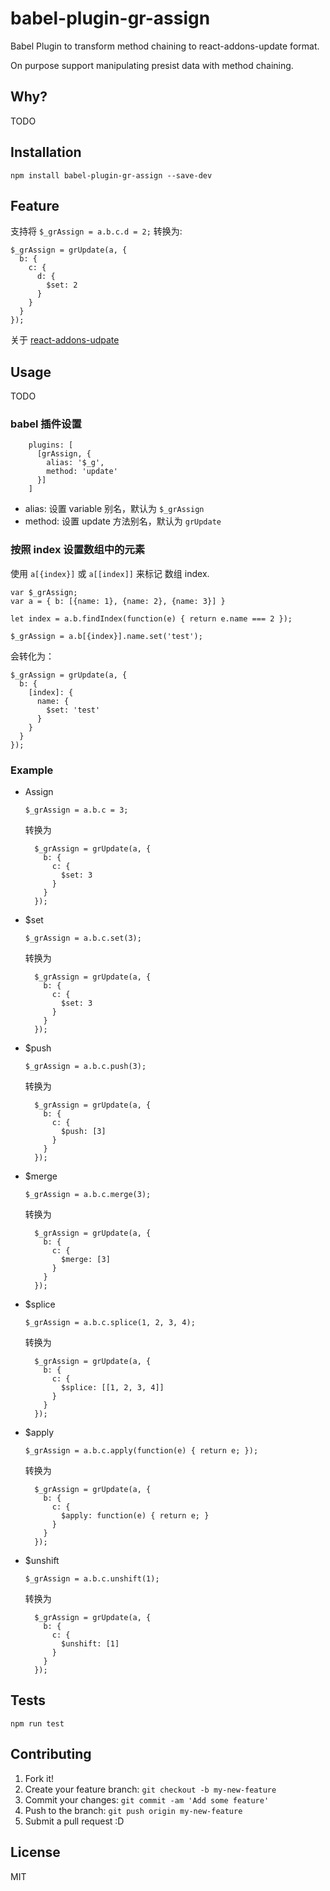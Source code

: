 # babel-plugin-gr-assign

Babel Plugin to transform method chaining to react-addons-update format.

On purpose support manipulating presist data with method chaining.

## Why?
TODO

## Installation

    npm install babel-plugin-gr-assign --save-dev

## Feature

支持将 `$_grAssign = a.b.c.d = 2;` 转换为:

```
$_grAssign = grUpdate(a, {
  b: {
    c: {
      d: {
        $set: 2
      }
    }
  }
});
```

关于 [react-addons-udpate](https://facebook.github.io/react/docs/update.html)

## Usage
TODO

### babel 插件设置

```
    plugins: [
      [grAssign, {
        alias: '$_g',
        method: 'update'
      }]
    ]
```

- alias: 设置 variable 别名，默认为 `$_grAssign`
- method: 设置 update 方法别名，默认为 `grUpdate`

### 按照 index 设置数组中的元素

使用 `a[{index}]` 或 `a[[index]]` 来标记 数组 index.

```
var $_grAssign;
var a = { b: [{name: 1}, {name: 2}, {name: 3}] }

let index = a.b.findIndex(function(e) { return e.name === 2 });

$_grAssign = a.b[{index}].name.set('test');
```

会转化为：

```
$_grAssign = grUpdate(a, {
  b: {
    [index]: {
      name: {
        $set: 'test'
      }
    }
  }
});
```


### Example

- Assign

    `$_grAssign = a.b.c = 3;`

    转换为

    ```javascripts
      $_grAssign = grUpdate(a, {
        b: {
          c: {
            $set: 3
          }
        }
      });
    ```

- $set

    `$_grAssign = a.b.c.set(3);`

    转换为

    ```javascripts
      $_grAssign = grUpdate(a, {
        b: {
          c: {
            $set: 3
          }
        }
      });
    ```

- $push

    `$_grAssign = a.b.c.push(3);`

    转换为

    ```javascripts
      $_grAssign = grUpdate(a, {
        b: {
          c: {
            $push: [3]
          }
        }
      });
    ```

- $merge

    `$_grAssign = a.b.c.merge(3);`

    转换为

    ```javascripts
      $_grAssign = grUpdate(a, {
        b: {
          c: {
            $merge: [3]
          }
        }
      });
    ```

- $splice

    `$_grAssign = a.b.c.splice(1, 2, 3, 4);`

    转换为

    ```javascripts
      $_grAssign = grUpdate(a, {
        b: {
          c: {
            $splice: [[1, 2, 3, 4]]
          }
        }
      });
    ```

- $apply

    `$_grAssign = a.b.c.apply(function(e) { return e; });`

    转换为

    ```javascripts
      $_grAssign = grUpdate(a, {
        b: {
          c: {
            $apply: function(e) { return e; }
          }
        }
      });
    ```

- $unshift

    `$_grAssign = a.b.c.unshift(1);`

    转换为

    ```javascripts
      $_grAssign = grUpdate(a, {
        b: {
          c: {
            $unshift: [1]
          }
        }
      });
    ```

## Tests

    npm run test

## Contributing

1. Fork it!
2. Create your feature branch: `git checkout -b my-new-feature`
3. Commit your changes: `git commit -am 'Add some feature'`
4. Push to the branch: `git push origin my-new-feature`
5. Submit a pull request :D

## License

MIT

